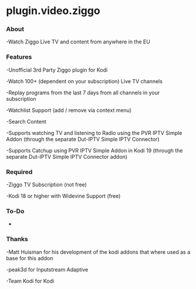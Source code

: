 # plugin.video.ziggo

### About

-Watch Ziggo Live TV and content from anywhere in the EU

### Features

-Unofficial 3rd Party Ziggo plugin for Kodi

-Watch 100+ (dependent on your subscription) Live TV channels

-Replay programs from the last 7 days from all channels in your subscription

-Watchlist Support (add / remove via context menu)

-Search Content

-Supports watching TV and listening to Radio using the PVR IPTV Simple Addon (through the separate Dut-IPTV Simple IPTV Connector)

-Supports Catchup using PVR IPTV Simple Addon in Kodi 19 (through the separate Dut-IPTV Simple IPTV Connector addon)

### Required

-Ziggo TV Subscription (not free)

-Kodi 18 or higher with Widevine Support (free)

### To-Do

-

### Thanks

-Matt Huisman for his development of the kodi addons that where used as a base for this addon

-peak3d for Inputstream Adaptive

-Team Kodi for Kodi
